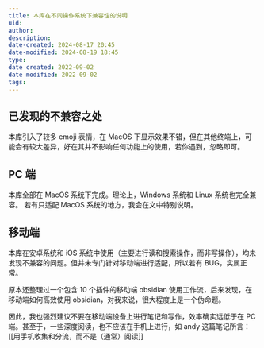 ```yaml
---
title: 本库在不同操作系统下兼容性的说明
uid: 
author: 
description: 
date-created: 2024-08-17 20:45
date-modified: 2024-08-19 18:45
type: 
date created: 2022-09-02
date modified: 2022-09-02
tags: 
---
```


## 已发现的不兼容之处

本库引入了较多 emoji 表情，在 MacOS 下显示效果不错，但在其他终端上，可能会有较大差异，好在其并不影响任何功能上的使用，若你遇到，忽略即可。

## PC 端

本库全部在 MacOS 系统下完成。理论上，Windows 系统和 Linux 系统也完全兼容。
若有只适配 MacOS 系统的地方，我会在文中特别说明。

## 移动端

本库在安卓系统和 iOS 系统中使用（主要进行读和搜索操作，而非写操作），均未发现不兼容的问题。但并未专门针对移动端进行适配，所以若有 BUG，实属正常。

原本还整理过一个包含 10 个插件的移动端 obsidian 使用工作流，后来发现，在移动端如何高效使用 obsidian，对我来说，很大程度上是一个伪命题。

因此，我也强烈建议不要在移动端设备上进行笔记和写作，效率确实远低于在 PC 端。甚至于，一些深度阅读，也不应该在手机上进行，如 andy 这篇笔记所言：[[用手机收集和分流，而不是（通常）阅读]]
